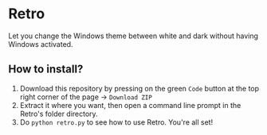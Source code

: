 # Retro
Let you change the Windows theme between white and dark without having Windows activated.
## How to install?
1. Download this repository by pressing on the green `Code` button at the top right corner of the page -> `Download ZIP`
2. Extract it where you want, then open a command line prompt in the Retro's folder directory.
3. Do `python retro.py` to see how to use Retro. You're all set!
